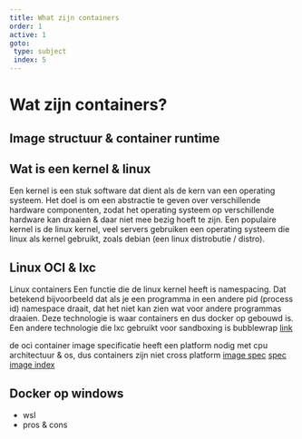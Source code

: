```yaml
---
title: What zijn containers
order: 1
active: 1
goto:
 type: subject
 index: 5
---
```


# Wat zijn containers?
## Image structuur & container runtime

## Wat is een kernel & linux
Een kernel is een stuk software dat dient als de kern van een operating systeem.
Het doel is om een abstractie te geven over verschillende hardware componenten,
zodat het operating systeem op verschillende hardware kan draaien & daar niet mee bezig hoeft te zijn.
Een populaire kernel is de linux kernel, veel servers gebruiken een operating systeem die linux als kernel gebruikt, zoals debian (een linux distrobutie / distro).

## Linux OCI & lxc
Linux containers
Een functie die de linux kernel heeft is namespacing. Dat betekend bijvoorbeeld dat als je een programma in een andere pid (process id) namespace draait, dat het niet kan zien wat voor andere programmas draaien.
Deze technologie is waar containers en dus docker op gebouwd is.
Een andere technologie die lxc gebruikt voor sandboxing is bubblewrap [link](https://localhost)

de oci container image specificatie heeft een platform nodig met cpu architectuur & os, dus containers zijn niet cross platform
[image spec](https://github.com/opencontainers/image-spec/blob/main/spec.md)
[spec image index](https://github.com/opencontainers/image-spec/blob/main/image-index.md)


## Docker op windows
- wsl
- pros & cons


